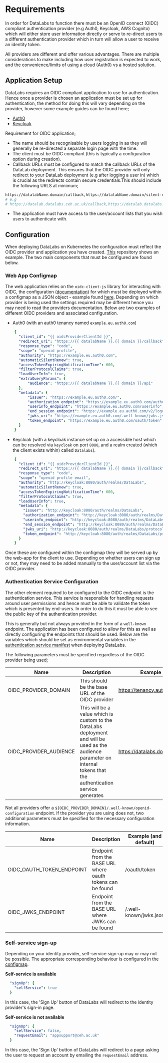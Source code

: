 # Requirements

In order for DataLabs to function there must be an OpenID connect (OIDC) compliant authentication provider (e.g Auth0, Keycloak, AWS Cognito) which will either
store user information directly or serve to re-direct users to a different
authentication provider which in turn will allow a user to receive an identity
token.

All providers are different and offer various advantages. There are multiple
considerations to make including how user registration is expected to work,
and the convenience/limits of using a cloud (Auth0) vs a hosted solution.

## Application Setup

DataLabs requires an OIDC compliant application to use for authentication. Hence
once a provider is chosen an application must be set up for authentication, the
method for doing this will vary depending on the provider, however some example
guides can be found here;

- [Auth0](https://auth0.com/docs/applications/set-up-an-application/register-single-page-app)
- [Keycloak](https://robferguson.org/blog/2019/12/24/getting-started-with-keycloak/)

Requirement for OIDC application;

- The name should be recognisable by users logging in as they will generally be re-directed a separate login page with the time.
- The client must be OIDC compliant (this is typically a configuration option
  during creation).
- Callback URLs must be configured to match the callback URLs of the DataLab deployment.
  This ensures that the OIDC provider will only redirect to your DataLab deployment
  (e.g after logging a user in) which is crucial as the redirects contain secure
  credentials.This should include the following URLS at minimum;

```bash
https://datalabName.domain/callback,https://datalabName.domain/silent-callback
# e.g
# https://datalab.datalabs.ceh.ac.uk/callback,https://datalab.datalabs.ceh.ac.uk/silent-callback
```

- The application must have access to the user/account lists that you wish users
  to authenticate with.

## Configuration

When deploying DataLabs on Kubernetes the configuration must reflect the OIDC
provider and application you have created.
[This](https://github.com/NERC-CEH/datalab-k8s-manifests) repository shows an
example. The two main components that must be configured are found below.

### Web App Configmap

The web application relies on the `oidc-client-js` library for interacting with
OIDC, the configuration
([documentation](https://github.com/IdentityModel/oidc-client-js/wiki)) for
which must be deployed within a configmap as a JSON object - example found
[here](https://github.com/NERC-CEH/datalab-k8s-manifests/blob/master/templates/datalab/oidc-configmap.template.yml).
Depending on which provider is being used the settings required may be different
hence you may need to read the providers documentation. Below are two examples
of different OIDC providers and associated configuration.

- Auth0 (with an auth0 tenancy named `example.eu.auth0.com`)

```yaml
    {
      "client_id": "{{ oidcProviderClientId }}",
      "redirect_uri": "https://{{ datalabName }}.{{ domain }}/callback",
      "response_type": "code",
      "scope": "openid profile",
      "authority": "https://example.eu.auth0.com",
      "automaticSilentRenew": true,
      "accessTokenExpiringNotificationTime": 600,
      "filterProtocolClaims": true,
      "loadUserInfo": true,
      "extraQueryParams": {
          "audience": "https://{{ datalabName }}.{{ domain }}/api"
      },
      "metadata": {
          "issuer": "https://example.eu.auth0.com/",
          "authorization_endpoint": "https://example.eu.auth0.com/authorize",
          "userinfo_endpoint": "https://example.eu.auth0.com/userinfo",
          "end_session_endpoint": "https://example.eu.auth0.com/v2/logout?returnTo=https://{{ datalabName }}.{{ domain }}/&client_id={{ oidcProviderClientId }}",
          "jwks_uri": "https://example.eu.auth0.com/.well-known/jwks.json",
          "token_endpoint": "https://example.eu.auth0.com/oauth/token"
      }
    }
```

- Keycloak (with a keycloak instance set up on a accessible host which can be
  resolved via `keycloak` on port `8080`, and a realm created (which the client
  exists within) called `Datalabs`).

```yaml
    {
      "client_id": "{{ oidcProviderClientId }}",
      "redirect_uri": "https://{{ datalabName }}.{{ domain }}/callback",
      "response_type": "code",
      "scope": "openid profile email",
      "authority": "http://keycloak:8080/auth/realms/DataLabs",
      "automaticSilentRenew": true,
      "accessTokenExpiringNotificationTime": 600,
      "filterProtocolClaims": true,
      "loadUserInfo": true,
      "metadata": {
        "issuer": "http://keycloak:8080/auth/realms/DataLabs",
        "authorization_endpoint": "http://keycloak:8080/auth/realms/DataLabs/protocol/openid-connect/auth",
        "userinfo_endpoint": "http://keycloak:8080/auth/realms/DataLabs/protocol/openid-connect/userinfo",
        "end_session_endpoint": "http://keycloak:8080/auth/realms/DataLabs/protocol/openid-connect/logout?redirect_uri=https://{{ datalabName }}.{{ domain }}",
        "jwks_uri": "http://keycloak:8080/auth/realms/DataLabs/protocol/openid-connect/certs",
        "token_endpoint": "http://keycloak:8080/auth/realms/DataLabs/protocol/openid-connect/token"
      }
    }
```

Once these are configured within the configmap they will be served up by the
web-app for the client to use. Depending on whether users can sign up or not,
they may need to be added manually to the user/account list via the OIDC
provider.

### Authentication Service Configuration

The other element required to be configured to the OIDC endpoint is the
authentication service. This service is responsible for handling requests around
user permissions and hence must be able to validate the token which is presented
by end-users. In order to do this it must be able to see the public key of the
authentication provider.

This is generally but not always provided in the form of a `well-known`
endpoint. The application has been configured to allow for this as well as
directly configuring the endpoints that should be used. Below are the variables
which should be set as environmental variables in the [authentication service
manifest](https://github.com/NERC-CEH/datalab-k8s-manifests/blob/master/templates/datalab/datalab-auth-deployment.template.yml)
when deploying DataLabs.

The following parameters must be specified regardless of the OIDC provider being
used;

| Name                   | Description                                                                                                                                                             | Example                     |
|------------------------|-------------------------------------------------------------------------------------------------------------------------------------------------------------------------|-----------------------------|
| OIDC_PROVIDER_DOMAIN   | This should be the base URL of the OIDC provider                                                                                                                        | https://tenancy.auth0.com/  |
| OIDC_PROVIDER_AUDIENCE | This will be a value which is custom to the DataLabs deployment and will be used as the audience parameter on internal tokens that the authentication service generates | https://datalabs.domain/api |


Not all providers offer a `${OIDC_PROVIDER_DOMAIN}/.well-known/openid-configuration` endpoint. If the provider you are using does not, two additional parameters must be specified for the necessary configuration information.

| Name                      | Description                                                | Example (and default)  |
|---------------------------|------------------------------------------------------------|------------------------|
| OIDC_OAUTH_TOKEN_ENDPOINT | Endpoint from the BASE URL where oauth tokens can be found | /oauth/token           |
| OIDC_JWKS_ENDPOINT        | Endpoint from the BASE URL where JWKs can be found         | /.well-known/jwks.json |

### Self-service sign-up
Depending on your identity provider, self-service sign-up may or may not be possible.
The appropriate corresponding behaviour is configured in the [configmap](https://github.com/NERC-CEH/datalab-k8s-manifests/blob/master/templates/datalab/oidc-configmap.template.yml).

**Self-service is available**
```yaml
  "signUp": {
    "selfService": true
  }
```
In this case, the 'Sign Up' button of DataLabs will redirect to the identity provider's sign-in page.

**Self-service is not available**
```yaml
  "signUp": {
    "selfService": false,
    "requestEmail": "appsupport@ceh.ac.uk"
  }
```
In this case, the 'Sign Up' button of DataLabs will redirect to a page asking the user to request an account by emailing the `requestEmail` address.
